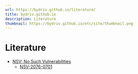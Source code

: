 ```yaml
---
url: https://bydriv.github.io/literature/
title: bydriv.github.io
description: Literature
thumbnail: https://bydriv.github.io/etc/site/thumbnail.png
---
```


# Literature

- [NSV: No Such Vulnerabilities](nsv)
    - [NSV-2076-0701](nsv/nsv-2076-0701)
